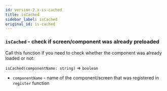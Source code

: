 ```yaml
---
id: version-2.x-is-cached
title: isCached
sidebar_label: isCached
original_id: is-cached
---
```


### `isCached` - check if screen/component was already preloaded

Call this function if you need to check whether the component was already loaded or not:

`isCached(componentName: string)` => `boolean`

- `componentName` - name of the component/screen that was registered in `register` function